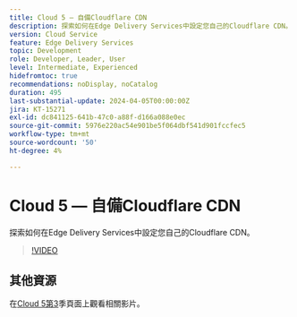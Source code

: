 ```yaml
---
title: Cloud 5 — 自備Cloudflare CDN
description: 探索如何在Edge Delivery Services中設定您自己的Cloudflare CDN。
version: Cloud Service
feature: Edge Delivery Services
topic: Development
role: Developer, Leader, User
level: Intermediate, Experienced
hidefromtoc: true
recommendations: noDisplay, noCatalog
duration: 495
last-substantial-update: 2024-04-05T00:00:00Z
jira: KT-15271
exl-id: dc841125-641b-47c0-a88f-d166a088e0ec
source-git-commit: 5976e220ac54e901be5f064dbf541d901fccfec5
workflow-type: tm+mt
source-wordcount: '50'
ht-degree: 4%

---
```


# Cloud 5 — 自備Cloudflare CDN

探索如何在Edge Delivery Services中設定您自己的Cloudflare CDN。

>[!VIDEO](https://video.tv.adobe.com/v/3428100/?quality=12&learn=on)

## 其他資源

在[Cloud 5第3](../cloud5-season-3.md)季頁面上觀看相關影片。
